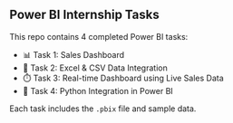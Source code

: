 ## Power BI Internship Tasks

This repo contains 4 completed Power BI tasks:
- 📊 Task 1: Sales Dashboard
- 🔗 Task 2: Excel & CSV Data Integration
- ⏱️ Task 3: Real-time Dashboard using Live Sales Data
- 🐍 Task 4: Python Integration in Power BI

Each task includes the `.pbix` file and sample data.
